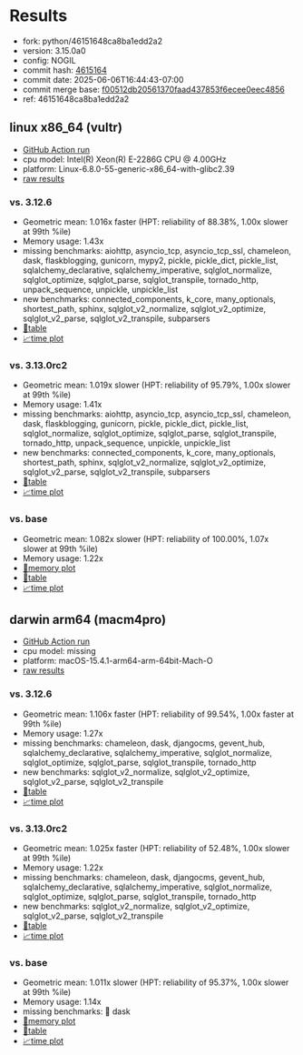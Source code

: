 # Results

- fork: python/46151648ca8ba1edd2a2
- version: 3.15.0a0
- config: NOGIL
- commit hash: [4615164](https://github.com/python/cpython/commit/4615164)
- commit date: 2025-06-06T16:44:43-07:00
- commit merge base: [f00512db20561370faad437853f6ecee0eec4856](https://github.com/python/cpython/commit/f00512db20561370faad437853f6ecee0eec4856)
- ref: 46151648ca8ba1edd2a2

## linux x86_64 (vultr)

- [GitHub Action run](https://github.com/facebookexperimental/free-threading-benchmarking/actions/runs/15502217475)
- cpu model: Intel(R) Xeon(R) E-2286G CPU @ 4.00GHz
- platform: Linux-6.8.0-55-generic-x86_64-with-glibc2.39
- [raw results](bm-20250606-vultr-x86_64-python-46151648ca8ba1edd2a2-3.15.0a0-4615164.json)

### vs. 3.12.6

- Geometric mean: 1.016x faster (HPT: reliability of 88.38%, 1.00x slower at 99th %ile)
- Memory usage: 1.43x
- missing benchmarks: aiohttp, asyncio_tcp, asyncio_tcp_ssl, chameleon, dask, flaskblogging, gunicorn, mypy2, pickle, pickle_dict, pickle_list, sqlalchemy_declarative, sqlalchemy_imperative, sqlglot_normalize, sqlglot_optimize, sqlglot_parse, sqlglot_transpile, tornado_http, unpack_sequence, unpickle, unpickle_list
- new benchmarks: connected_components, k_core, many_optionals, shortest_path, sphinx, sqlglot_v2_normalize, sqlglot_v2_optimize, sqlglot_v2_parse, sqlglot_v2_transpile, subparsers
- [📄table](bm-20250606-vultr-x86_64-python-46151648ca8ba1edd2a2-3.15.0a0-4615164-vs-3.12.6.md)
- [📈time plot](bm-20250606-vultr-x86_64-python-46151648ca8ba1edd2a2-3.15.0a0-4615164-vs-3.12.6.svg)

### vs. 3.13.0rc2

- Geometric mean: 1.019x slower (HPT: reliability of 95.79%, 1.00x slower at 99th %ile)
- Memory usage: 1.41x
- missing benchmarks: aiohttp, asyncio_tcp, asyncio_tcp_ssl, chameleon, dask, flaskblogging, gunicorn, pickle, pickle_dict, pickle_list, sqlglot_normalize, sqlglot_optimize, sqlglot_parse, sqlglot_transpile, tornado_http, unpack_sequence, unpickle, unpickle_list
- new benchmarks: connected_components, k_core, many_optionals, shortest_path, sphinx, sqlglot_v2_normalize, sqlglot_v2_optimize, sqlglot_v2_parse, sqlglot_v2_transpile, subparsers
- [📄table](bm-20250606-vultr-x86_64-python-46151648ca8ba1edd2a2-3.15.0a0-4615164-vs-3.13.0rc2.md)
- [📈time plot](bm-20250606-vultr-x86_64-python-46151648ca8ba1edd2a2-3.15.0a0-4615164-vs-3.13.0rc2.svg)

### vs. base

- Geometric mean: 1.082x slower (HPT: reliability of 100.00%, 1.07x slower at 99th %ile)
- Memory usage: 1.22x
- [🧠memory plot](bm-20250606-vultr-x86_64-python-46151648ca8ba1edd2a2-3.15.0a0-4615164-vs-base-mem.svg)
- [📄table](bm-20250606-vultr-x86_64-python-46151648ca8ba1edd2a2-3.15.0a0-4615164-vs-base.md)
- [📈time plot](bm-20250606-vultr-x86_64-python-46151648ca8ba1edd2a2-3.15.0a0-4615164-vs-base.svg)

## darwin arm64 (macm4pro)

- [GitHub Action run](https://github.com/facebookexperimental/free-threading-benchmarking/actions/runs/15502217475)
- cpu model: missing
- platform: macOS-15.4.1-arm64-arm-64bit-Mach-O
- [raw results](bm-20250606-macm4pro-arm64-python-46151648ca8ba1edd2a2-3.15.0a0-4615164.json)

### vs. 3.12.6

- Geometric mean: 1.106x faster (HPT: reliability of 99.54%, 1.00x faster at 99th %ile)
- Memory usage: 1.27x
- missing benchmarks: chameleon, dask, djangocms, gevent_hub, sqlalchemy_declarative, sqlalchemy_imperative, sqlglot_normalize, sqlglot_optimize, sqlglot_parse, sqlglot_transpile, tornado_http
- new benchmarks: sqlglot_v2_normalize, sqlglot_v2_optimize, sqlglot_v2_parse, sqlglot_v2_transpile
- [📄table](bm-20250606-macm4pro-arm64-python-46151648ca8ba1edd2a2-3.15.0a0-4615164-vs-3.12.6.md)
- [📈time plot](bm-20250606-macm4pro-arm64-python-46151648ca8ba1edd2a2-3.15.0a0-4615164-vs-3.12.6.svg)

### vs. 3.13.0rc2

- Geometric mean: 1.025x faster (HPT: reliability of 52.48%, 1.00x slower at 99th %ile)
- Memory usage: 1.22x
- missing benchmarks: chameleon, dask, djangocms, gevent_hub, sqlalchemy_declarative, sqlalchemy_imperative, sqlglot_normalize, sqlglot_optimize, sqlglot_parse, sqlglot_transpile, tornado_http
- new benchmarks: sqlglot_v2_normalize, sqlglot_v2_optimize, sqlglot_v2_parse, sqlglot_v2_transpile
- [📄table](bm-20250606-macm4pro-arm64-python-46151648ca8ba1edd2a2-3.15.0a0-4615164-vs-3.13.0rc2.md)
- [📈time plot](bm-20250606-macm4pro-arm64-python-46151648ca8ba1edd2a2-3.15.0a0-4615164-vs-3.13.0rc2.svg)

### vs. base

- Geometric mean: 1.011x slower (HPT: reliability of 95.37%, 1.00x slower at 99th %ile)
- Memory usage: 1.14x
- missing benchmarks: 🔴 dask
- [🧠memory plot](bm-20250606-macm4pro-arm64-python-46151648ca8ba1edd2a2-3.15.0a0-4615164-vs-base-mem.svg)
- [📄table](bm-20250606-macm4pro-arm64-python-46151648ca8ba1edd2a2-3.15.0a0-4615164-vs-base.md)
- [📈time plot](bm-20250606-macm4pro-arm64-python-46151648ca8ba1edd2a2-3.15.0a0-4615164-vs-base.svg)

